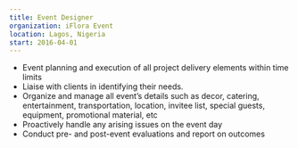 ```yaml
---
title: Event Designer
organization: iFlora Event
location: Lagos, Nigeria
start: 2016-04-01
---
```


-   Event planning and execution of all project delivery elements within time limits
-   Liaise with clients in identifying their needs.
-   Organize and manage all event’s details such as decor, catering, entertainment, transportation, location, invitee list, special guests, equipment, promotional material, etc
-   Proactively handle any arising issues on the event day
-   Conduct pre- and post-event evaluations and report on outcomes
